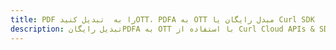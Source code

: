 ---title: PDF را به  تبدیل کنیدOTT، PDFA به OTT مبدل رایگان یا Curl SDKdescription: تبدیل رایگانPDFA به OTT با استفاده از Curl Cloud APIs & SDK همچنین اسناد PDF را در Cloud ایجاد، ویرایش و رندر کنید.---